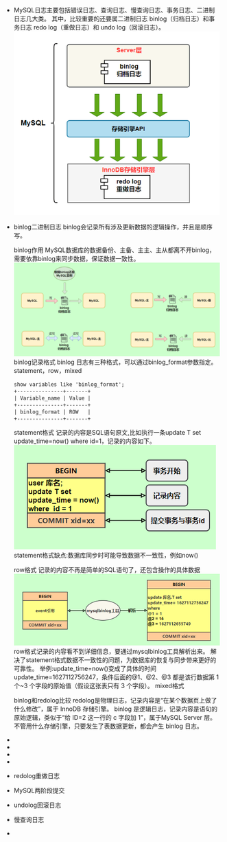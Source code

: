- MySQL日志主要包括错误日志、查询日志、慢查询日志、事务日志、二进制日志几大类。
  其中，比较重要的还要属二进制日志 binlog（归档日志）和事务日志 redo log（重做日志）和 undo log（回滚日志）。
  ![image.png](../assets/image_1655515764255_0.png)
- binlog二进制日志
  binlog会记录所有涉及更新数据的逻辑操作，并且是顺序写。
  
  binlog作用
  MySQL数据库的数据备份、主备、主主、主从都离不开binlog，需要依靠binlog来同步数据，保证数据一致性。
  ![image.png](../assets/image_1655516219834_0.png) 
  binlog记录格式
  binlog 日志有三种格式，可以通过binlog_format参数指定。statement，row，mixed
  ```
  show variables like 'binlog_format';
  +---------------+-------+
  | Variable_name | Value |
  +---------------+-------+
  | binlog_format | ROW   |
  +---------------+-------+
  ```
  statement格式
  记录的内容是SQL语句原文,比如执行一条update T set update_time=now() where id=1，记录的内容如下。
  ![image.png](../assets/image_1655516461053_0.png) 
  statement格式缺点:数据库同步时可能导致数据不一致性，例如now()
  
  row格式
  记录的内容不再是简单的SQL语句了，还包含操作的具体数据
  ![image.png](../assets/image_1655516800445_0.png) 
  row格式记录的内容看不到详细信息，要通过mysqlbinlog工具解析出来。
  解决了statement格式数据不一致性的问题，为数据库的恢复与同步带来更好的可靠性。
  举例:update_time=now()变成了具体的时间update_time=1627112756247，条件后面的@1、@2、@3 都是该行数据第 1 个~3 个字段的原始值（假设这张表只有 3 个字段）。
  mixed格式
  
  binlog和redolog比较
  redolog是物理日志，记录内容是“在某个数据页上做了什么修改”，属于 InnoDB 存储引擎。
   binlog 是逻辑日志，记录内容是语句的原始逻辑，类似于“给 ID=2 这一行的 c 字段加 1”，属于MySQL Server 层。不管用什么存储引擎，只要发生了表数据更新，都会产生 binlog 日志。
-
-
-
-
- redolog重做日志
- MySQL两阶段提交
- undolog回滚日志
- 慢查询日志
-